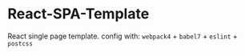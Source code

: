 # React-SPA-Template

React single page template. config with: `webpack4` + `babel7` + `eslint` + `postcss`
